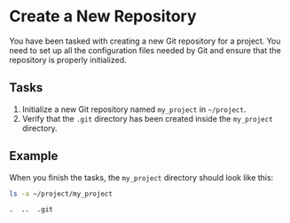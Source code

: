# Create a New Repository

You have been tasked with creating a new Git repository for a project. You need to set up all the configuration files needed by Git and ensure that the repository is properly initialized.

## Tasks

1. Initialize a new Git repository named `my_project` in `~/project`.
2. Verify that the `.git` directory has been created inside the `my_project` directory.

## Example

When you finish the tasks, the `my_project` directory should look like this:

```bash
ls -a ~/project/my_project
```

```text
.  ..  .git
```
